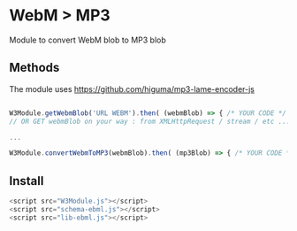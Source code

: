 # WebM > MP3

Module to convert WebM blob to MP3 blob

## Methods

The module uses https://github.com/higuma/mp3-lame-encoder-js

```javascript

W3Module.getWebmBlob('URL WEBM').then( (webmBlob) => { /* YOUR CODE */ } );
// OR GET webmBlob on your way : from XMLHttpRequest / stream / etc ...

...

W3Module.convertWebmToMP3(webmBlob).then( (mp3Blob) => { /* YOUR CODE */ } );


```

## Install

```javascript
<script src="W3Module.js"></script>
<script src="schema-ebml.js"></script>
<script src="lib-ebml.js"></script>
```
